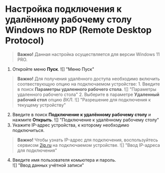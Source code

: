 # Настройка подключения к удалённому рабочему столу Windows по RDP (Remote Desktop Protocol)
>__Важно!__ Данная настройка осуществляется для версии Windows 11 PRO.
1. Откройте меню __Пуск__.
![] "Меню Пуск"
>__Важно!__ Для получения удалённого доступа необходимо включить соотвествующую опцию на подключаемом устройстве: 
            1. Введите в поиск __Параметры удаленного рабочего стола__.
            ![] "Параметры удаленного рабочего стола"
            2. Выберите в параметре __Удаленный рабочий стол__ опцию _ВКЛ_.
            ![] "Разрешение для подключения к текущему устройству"
2. Введите в поиск __Подключение к удалённому рабочему столу__ и нажмите __Открыть__.
![] "Подключение к удалённому рабочему столу"
3. Укажите IP-адрес устройства, к которому необходимо подключиться.
>__Важно!__ Чтобы узнать IP-адрес для подключения, воспользуйтесь сервисом [2ip.ru](https://2ip.ru/) на подключаемом устройстве.
![] "Ввод IP-адреса для подключения"  
4. Введите имя пользователя комьютера и пароль.  
![] "Ввод данных учётной записи"
